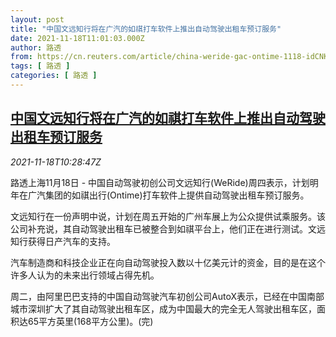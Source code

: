 ```yaml
---
layout: post
title: "中国文远知行将在广汽的如祺打车软件上推出自动驾驶出租车预订服务"
date: 2021-11-18T11:01:03.000Z
author: 路透
from: https://cn.reuters.com/article/china-weride-gac-ontime-1118-idCNKBS2I30X3
tags: [ 路透 ]
categories: [ 路透 ]
---
```

<!--1637233263000-->
[中国文远知行将在广汽的如祺打车软件上推出自动驾驶出租车预订服务](https://cn.reuters.com/article/china-weride-gac-ontime-1118-idCNKBS2I30X3)
------

<div>
<div><i>2021-11-18T10:28:47Z</i></div><p>路透上海11月18日 - 中国自动驾驶初创公司文远知行(WeRide)周四表示，计划明年在广汽集团的如祺出行(Ontime)打车软件上提供自动驾驶出租车预订服务。</p><p>文远知行在一份声明中说，计划在周五开始的广州车展上为公众提供试乘服务。该公司补充说，其自动驾驶出租车已被整合到如祺平台上，他们正在进行测试。文远知行获得日产汽车的支持。</p><p>汽车制造商和科技企业正在向自动驾驶投入数以十亿美元计的资金，目的是在这个许多人认为的未来出行领域占得先机。</p><p>周二，由阿里巴巴支持的中国自动驾驶汽车初创公司AutoX表示，已经在中国南部城市深圳扩大了其自动驾驶出租车区，成为中国最大的完全无人驾驶出租车区，面积达65平方英里(168平方公里)。(完)</p>
</div>

